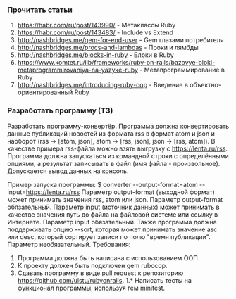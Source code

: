 ### Прочитать статьи
1. https://habr.com/ru/post/143990/ - Метаклассы Ruby
1. https://habr.com/ru/post/143483/ - Include vs Extend
1. http://nashbridges.me/gem-for-end-user - Gem глазами потребителя
1. http://nashbridges.me/procs-and-lambdas - Проки и лямбды
1. http://nashbridges.me/blocks-in-ruby - Блоки в Ruby
1. https://www.komtet.ru/lib/frameworks/ruby-on-rails/bazovye-bloki-metaprogrammirovaniya-na-yazyke-ruby - Метапрограммирование в Ruby
1. http://nashbridges.me/introducing-ruby-oop - Введение в объектно-ориентированный Ruby

### Разработать программу (ТЗ)
Разработать программу-конвертёр.
Программа должна конвертировать данные публикаций новостей из формата rss в формат atom и json и наоборот (rss -> [atom, json], atom -> [rss, json], json -> [rss, atom]).
В качестве примера rss-файла можно взять выгрузку с https://lenta.ru/rss.
Программа должна запускаться из командной строки с определёнными опциями, а результат записывать в файл (имя файла - произвольное). Допускается вывод данных на консоль.

Пример запуска программы:
$ converter --output-format=atom --input=https://lenta.ru/rss
Параметр output-format (выходной формат) может принимать значения rss, atom или json. Параметр output-format обязательный.
Параметр input (источник данных) может принимать в качестве значения путь до файла на файловой системе или ссылку в Интернете. Параметр input обязательный.
Также программа должна поддерживать опцию --sort, которая может принимать значение asc или desc, который сортирует записи по полю "время публикации". Параметр необязательный.
Требования:
1. Программа должна быть написана с использованием ООП.
1. К проекту должен быть подключен gem rubocop.
1. Сдавать программу в виде pull request к репозиторию https://github.com/ulstu/rubyonrails.
1.* Написать тесты на функционал программы, используя гем minitest.
